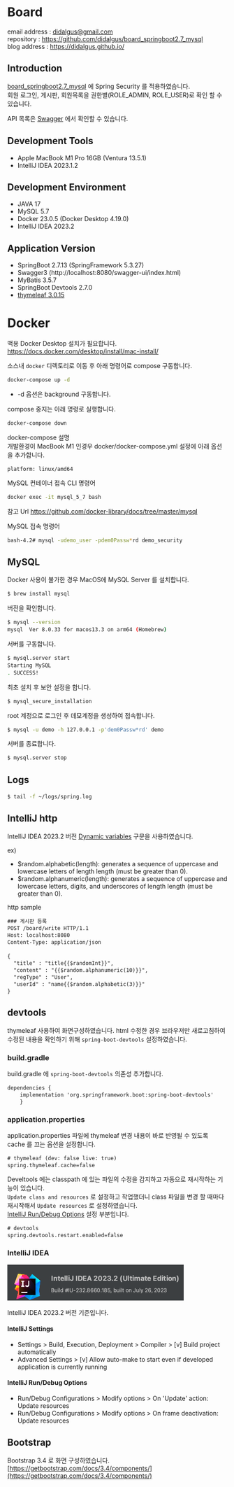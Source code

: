 # Board

email address : didalgus@gmail.com  
repository : https://github.com/didalgus/board_springboot2.7_mysql  
blog address : https://didalgus.github.io/  

## Introduction
[board_springboot2.7_mysql](https://github.com/didalgus/board_springboot2.7_mysql) 에 Spring Security 를 적용하였습니다.   
회원 로그인, 게시판, 회원목록을 권한별(ROLE_ADMIN, ROLE_USER)로 확인 할 수 있습니다. 

API 목록은 [Swagger](http://localhost:8080/swagger-ui/index.html) 에서 확인할 수 있습니다. 

## Development Tools
- Apple MacBook M1 Pro 16GB (Ventura 13.5.1)
- IntelliJ IDEA 2023.1.2  

## Development Environment
- JAVA 17
- MySQL 5.7 
- Docker 23.0.5 (Docker Desktop 4.19.0)
- IntelliJ IDEA 2023.2 

## Application Version
- SpringBoot 2.7.13 (SpringFramework 5.3.27)
- Swagger3 (http://localhost:8080/swagger-ui/index.html)
- MyBatis 3.5.7
- SpringBoot Devtools 2.7.0
- [thymeleaf 3.0.15](https://www.thymeleaf.org/doc/articles/standardurlsyntax.html)

# Docker
맥용 Docker Desktop 설치가 필요합니다.  
https://docs.docker.com/desktop/install/mac-install/  

소스내 `docker` 디렉토리로 이동 후 아래 명령어로 compose 구동합니다.
```bash
docker-compose up -d 
```
* -d 옵션은 background 구동합니다.

compose 중지는 아래 명령로 실행합니다.
```bash
docker-compose down
```

docker-compose 설명   
개발환경이 MacBook M1 인경우 docker/docker-compose.yml 설정에 아래 옵션을 추가합니다.
```
platform: linux/amd64 
```

MySQL 컨테이너 접속 CLI 명령어  
```bash
docker exec -it mysql_5_7 bash
```
참고 Url https://github.com/docker-library/docs/tree/master/mysql  

MySQL 접속 명령어   
```bash
bash-4.2# mysql -udemo_user -pdem0Passw*rd demo_security  
```

## MySQL 

Docker 사용이 불가한 경우 MacOS에 MySQL Server 를 설치합니다. 
```bash
$ brew install mysql
```

버전을 확인합니다. 
```bash
$ mysql --version
mysql  Ver 8.0.33 for macos13.3 on arm64 (Homebrew)
```

서버를 구동합니다.
```bash
$ mysql.server start
Starting MySQL
. SUCCESS!
```
최초 설치 후 보안 설정을 합니다.
```bash
$ mysql_secure_installation
```

root 계정으로 로그인 후 데모계정을 생성하여 접속합니다.
```bash
$ mysql -u demo -h 127.0.0.1 -p'dem0Passw*rd' demo
```

서버를 종료합니다. 
```bash
$ mysql.server stop  
```

## Logs  
```bash
$ tail -f ~/logs/spring.log
```

## IntelliJ http 
IntelliJ IDEA 2023.2 버전 [Dynamic variables](https://www.jetbrains.com/help/idea/2023.2/exploring-http-syntax.html#dynamic-variables) 구문을 사용하였습니다.  

ex)
* $random.alphabetic(length): generates a sequence of uppercase and lowercase letters of length length (must be greater than 0). 
* $random.alphanumeric(length): generates a sequence of uppercase and lowercase letters, digits, and underscores of length length (must be greater than 0). 

http sample  
```
### 게시판 등록
POST /board/write HTTP/1.1
Host: localhost:8080
Content-Type: application/json

{
  "title" : "title{{$randomInt}}",
  "content" : "{{$random.alphanumeric(10)}}",
  "regType" : "User",
  "userId" : "name{{$random.alphabetic(3)}}"
}
```


## devtools
thymeleaf 사용하여 화면구성하였습니다. 
html 수정한 경우 브라우저만 새로고침하여 수정된 내용을 확인하기 위해 `spring-boot-devtools` 설정하였습니다. 

### build.gradle
build.gradle 에 `spring-boot-devtools` 의존성 추가합니다. 
```
dependencies {
    implementation 'org.springframework.boot:spring-boot-devtools'
    }
```
### application.properties
application.properties 파일에 thymeleaf 변경 내용이 바로 반영될 수 있도록 cache 를 끄는 옵션을 설정합니다. 
```
# thymeleaf (dev: false live: true)
spring.thymeleaf.cache=false
```

Develtools 에는 classpath 에 있는 파일의 수정을 감지하고 자동으로 재시작하는 기능이 있습니다.   
`Update class and resources` 로 설정하고 작업했더니 class 파일을 변경 할 때마다 재시작해서 `Update resources` 로 설정하였습니다.  
[IntelliJ Run/Debug Options](#intellij-run/debug-options) 설정 부분입니다. 

```
# devtools
spring.devtools.restart.enabled=false
```

### IntelliJ IDEA 

![IntelliJ IDEA](src/main/resources/static/image/IntelliJ-version.png)

IntelliJ IDEA 2023.2 버전 기준입니다.   

#### IntelliJ Settings  
* Settings > Build, Execution, Deployment > Compiler > [v] Build project automatically
* Advanced Settings > [v] Allow auto-make to start even if developed application is currently running 

#### IntelliJ Run/Debug Options
* Run/Debug Configurations > Modify options > On 'Update' action: Update resources 
* Run/Debug Configurations > Modify options > On frame deactivation: Update resources 

## Bootstrap  
  
Bootstrap 3.4 로 화면 구성하였습니다.   
[https://getbootstrap.com/docs/3.4/components/](https://getbootstrap.com/docs/3.4/components/)
